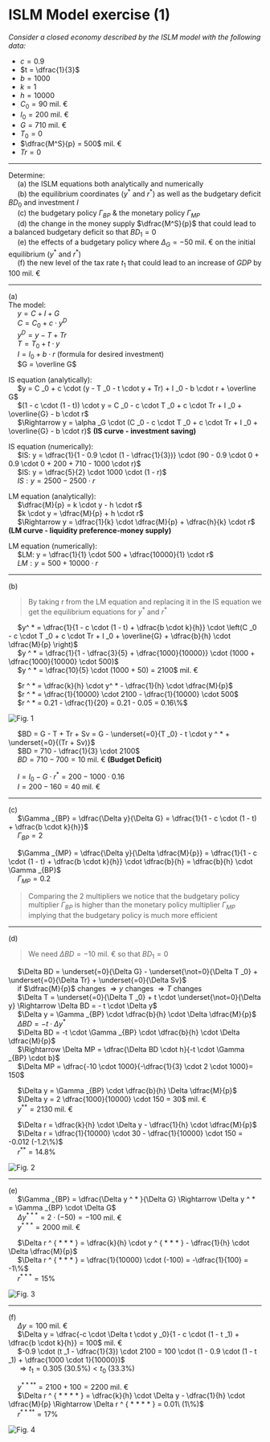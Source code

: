# ISLM Model exercise (1)

*Consider a closed economy described by the ISLM model with the following data:*  
- $c = 0.9$
- $t = \dfrac{1}{3}$
- $b = 1000$
- $k = 1$
- $h = 10000$
- $C _0 = 90$ mil. &euro;
- $I _0 = 200$ mil. &euro;
- $G = 710$ mil. &euro;
- $T _0 = 0$
- $\dfrac{M^S}{p} = 500$ mil. &euro;
- $Tr = 0$

---

Determine:  
&emsp; (a) the ISLM equations both analytically and numerically  
&emsp; (b) the equilibrium coordinates ($y ^ *$ and $r ^ *$) as well as the budgetary deficit $BD _0$ and investment $I$  
&emsp; (c) the budgetary policy $\Gamma _{BP}$ & the monetary policy $\Gamma _{MP}$  
&emsp; (d) the change in the money supply $\dfrac{M^S}{p}$ that could lead to a balanced budgetary deficit so that $BD _1 = 0$  
&emsp; (e) the effects of a budgetary policy where $\Delta _G = -50$ mil. &euro; on the initial equilibrium ($y ^ *$ and $r ^ *$)  
&emsp; (f) the new level of the tax rate $t _1$ that could lead to an increase of $GDP$ by $100$ mil. &euro;  

---

(a)  
The model:  
&emsp; $y = C + I + G$  
&emsp; $C = C _0 + c \cdot y ^D$  
&emsp; $y ^D = y - T + Tr$  
&emsp; $T = T _0 + t \cdot y$  
&emsp; $I = I _0 + b \cdot r$ (formula for desired investment)  
&emsp; $G = \overline G$  

IS equation (analytically):  
&emsp; $y = C _0 + c \cdot (y - T _0 - t \cdot y + Tr) + I _0 - b \cdot r + \overline G$  
&emsp; $(1 - c \cdot (1 - t)) \cdot y = C _0 - c \cdot T _0 + c \cdot Tr + I _0 + \overline{G} - b \cdot r$  
&emsp; $\Rightarrow y = \alpha _G \cdot (C _0 - c \cdot T _0 + c \cdot Tr + I _0 + \overline{G} - b \cdot r)$ **(IS curve - investment saving)**  

IS equation (numerically):  
&emsp; $IS: y = \dfrac{1}{1 - 0.9 \cdot (1 - \dfrac{1}{3})} \cdot (90 - 0.9 \cdot 0 + 0.9 \cdot 0 + 200 + 710 - 1000 \cdot r)$  
&emsp; $IS: y = \dfrac{5}{2} \cdot 1000 \cdot (1 - r)$  
&emsp; $IS: y = 2500 - 2500 \cdot r$  

LM equation (analytically):  
&emsp; $\dfrac{M}{p} = k \cdot y - h \cdot r$  
&emsp; $k \cdot y = \dfrac{M}{p} + h \cdot r$  
&emsp; $\Rightarrow y = \dfrac{1}{k} \cdot \dfrac{M}{p} + \dfrac{h}{k} \cdot r$ **(LM curve - liquidity preference-money supply)**  

LM equation (numerically):  
&emsp; $LM: y = \dfrac{1}{1} \cdot 500 + \dfrac{10000}{1} \cdot r$  
&emsp; $LM: y = 500 + 10000 \cdot r$  

---

(b)  
> By taking r from the LM equation and replacing it in the IS equation we get the equilibrium equations for $y ^ *$ and $r ^ *$  

&emsp; $y^ * = \dfrac{1}{1 - c \cdot (1 - t) + \dfrac{b \cdot k}{h}} \cdot \left(C _0 - c \cdot T _0 + c \cdot Tr + I _0 + \overline{G} + \dfrac{b}{h} \cdot \dfrac{M}{p} \right)$  
&emsp; $y ^ * = \dfrac{1}{1 - \dfrac{3}{5} + \dfrac{1000}{10000}} \cdot (1000 + \dfrac{1000}{10000} \cdot 500)$  
&emsp; $y ^ * = \dfrac{10}{5} \cdot (1000 + 50) = 2100$ mil. &euro;  

&emsp; $r ^ * = \dfrac{k}{h} \cdot y^ * - \dfrac{1}{h} \cdot \dfrac{M}{p}$  
&emsp; $r ^ * = \dfrac{1}{10000} \cdot 2100 - \dfrac{1}{10000} \cdot 500$  
&emsp; $r ^ * = 0.21 - \dfrac{1}{20} = 0.21 - 0.05 = 0.16\%$  

![Fig. 1](images/S09.%20Fig1.png)

&emsp; $BD = G - T + Tr + Sv = G - \underset{=0}{T _0} - t \cdot y ^ * + \underset{=0}{(Tr + Sv)}$  
&emsp; $BD = 710 - \dfrac{1}{3} \cdot 2100$  
&emsp; $BD = 710 - 700 = 10$ mil. &euro; **(Budget Deficit)**  

&emsp; $I = I _0 - G \cdot r ^ * = 200 - 1000 \cdot 0.16$  
&emsp; $I = 200 - 160 = 40$ mil. &euro;  

---

(c)  
&emsp; $\Gamma _{BP} = \dfrac{\Delta y}{\Delta G} = \dfrac{1}{1 - c \cdot (1 - t) + \dfrac{b \cdot k}{h}}$  
&emsp; $\Gamma _{BP} = 2$  

&emsp; $\Gamma _{MP} = \dfrac{\Delta y}{\Delta \dfrac{M}{p}} = \dfrac{1}{1 - c \cdot (1 - t) + \dfrac{b \cdot k}{h}} \cdot \dfrac{b}{h} = \dfrac{b}{h} \cdot \Gamma _{BP}$  
&emsp; $\Gamma _{MP} = 0.2$  
> Comparing the 2 multipliers we notice that the budgetary policy multiplier $\Gamma _{BP}$ is higher than the monetary policy multiplier $\Gamma _{MP}$ implying that the budgetary policy is much more efficient

---

(d)  
> We need $\Delta BD = -10$ mil. &euro; so that $BD _1 = 0$

&emsp; $\Delta BD = \underset{=0}{\Delta G} - \underset{\not=0}{\Delta T _0} + \underset{=0}{\Delta Tr} + \underset{=0}{\Delta Sv}$  
&emsp; if $\dfrac{M}{p}$ changes $\Rightarrow y$ changes $\Rightarrow T$ changes  
&emsp; $\Delta T = \underset{=0}{\Delta T _0} + t \cdot \underset{\not=0}{\Delta y} \Rightarrow \Delta BD = - t \cdot \Delta y$  
&emsp; $\Delta y = \Gamma _{BP} \cdot \dfrac{b}{h} \cdot \Delta \dfrac{M}{p}$  
&emsp; $\Delta BD = -t \cdot \Delta y ^ *$  
&emsp; $\Delta BD = -t \cdot \Gamma _{BP} \cdot \dfrac{b}{h} \cdot \Delta \dfrac{M}{p}$  
&emsp; $\Rightarrow \Delta MP = \dfrac{\Delta BD \cdot h}{-t \cdot \Gamma _{BP} \cdot b}$  
&emsp; $\Delta MP = \dfrac{-10 \cdot 1000}{-\dfrac{1}{3} \cdot 2 \cdot 1000}= 150$  

&emsp; $\Delta y = \Gamma _{BP} \cdot \dfrac{b}{h} \Delta \dfrac{M}{p}$  
&emsp; $\Delta y = 2 \dfrac{1000}{10000} \cdot 150 = 30$ mil. &euro;  
&emsp; $y ^ {* *} = 2130$ mil. &euro;  

&emsp; $\Delta r = \dfrac{k}{h} \cdot \Delta y - \dfrac{1}{h} \cdot \dfrac{M}{p}$  
&emsp; $\Delta r = \dfrac{1}{10000} \cdot 30 - \dfrac{1}{10000} \cdot 150 = -0.012 (-1.2\%)$  
&emsp; $r ^ {* *} = 14.8\%$  

![Fig. 2](images/S09.%20Fig2.png)

---

(e)  
&emsp; $\Gamma _{BP} = \dfrac{\Delta y ^ * }{\Delta G} \Rightarrow \Delta y ^ * = \Gamma _{BP} \cdot \Delta G$  
&emsp; $\Delta y ^{ * * * } = 2 \cdot (-50) = -100$ mil. &euro;  
&emsp; $y ^ { * * * } = 2000$ mil. &euro;  

&emsp; $\Delta r ^ { * * * } = \dfrac{k}{h} \cdot y ^ { * * * } - \dfrac{1}{h} \cdot \Delta \dfrac{M}{p}$  
&emsp; $\Delta r ^ { * * * } = \dfrac{1}{10000} \cdot (-100) = -\dfrac{1}{100} = -1\%$  
&emsp; $r ^ { * * * } = 15\%$  

![Fig. 3](images/S09.%20Fig3.png)

---

(f)  
&emsp; $\Delta y = 100$ mil. &euro;  
&emsp; $\Delta y = \dfrac{-c \cdot \Delta t \cdot y _0}{1 - c \cdot (1 - t _1) + \dfrac{b \cdot k}{h}} = 100$ mil. &euro;  
&emsp; $-0.9 \cdot (t _1 - \dfrac{1}{3}) \cdot 2100 = 100 \cdot (1 - 0.9 \cdot (1 - t _1) + \dfrac{1000 \cdot 1}{10000})$  
&emsp; $\Rightarrow t _1 = 0.305\ (30.5\%) < t _0\ (33.3\%)$  

&emsp; $y ^ { * * * * } = 2100 + 100 = 2200$ mil. &euro;  
&emsp; $\Delta r ^ { * * * * } = \dfrac{k}{h} \cdot \Delta y - \dfrac{1}{h} \cdot \dfrac{M}{p} \Rightarrow \Delta r ^ { * * * * } = 0.01\ (1\%)$  
&emsp; $r ^ { * * * * } = 17\%$  

![Fig. 4](images/S09.%20Fig4.png)